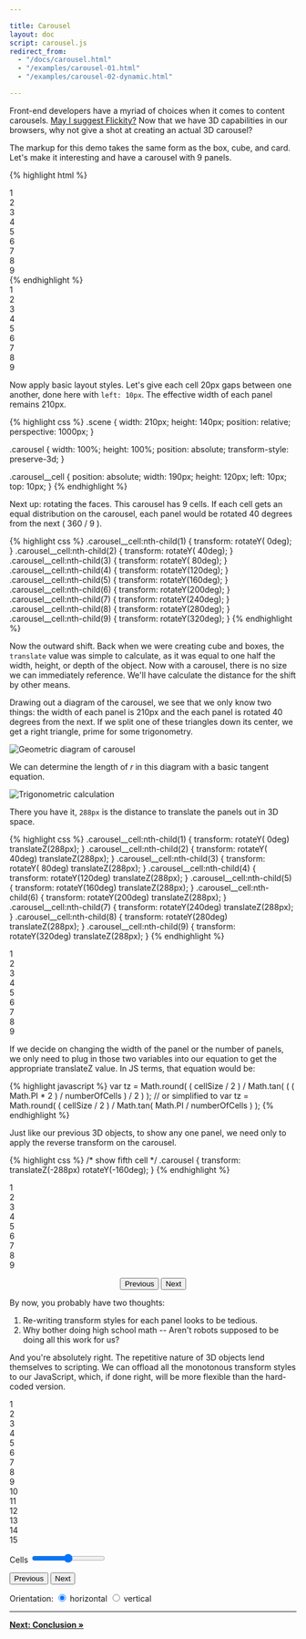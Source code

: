 ```yaml
---

title: Carousel
layout: doc
script: carousel.js
redirect_from:
  - "/docs/carousel.html"
  - "/examples/carousel-01.html"
  - "/examples/carousel-02-dynamic.html"

---
```


Front-end developers have a myriad of choices when it comes to content carousels. [May I suggest Flickity?](https://flickity.metafizzy.co) Now that we have 3D capabilities in our browsers, why not give a shot at creating an actual 3D carousel?

The markup for this demo takes the same form as the box, cube, and card. Let's make it interesting and have a carousel with 9 panels.

{% highlight html %}
<div class="scene">
  <div class="carousel">
    <div class="carousel__cell">1</div>
    <div class="carousel__cell">2</div>
    <div class="carousel__cell">3</div>
    <div class="carousel__cell">4</div>
    <div class="carousel__cell">5</div>
    <div class="carousel__cell">6</div>
    <div class="carousel__cell">7</div>
    <div class="carousel__cell">8</div>
    <div class="carousel__cell">9</div>
  </div>
</div>
{% endhighlight %}

<div class="scene">
  <div class="carousel carousel--step0">
    <div class="carousel__cell">1</div>
    <div class="carousel__cell">2</div>
    <div class="carousel__cell">3</div>
    <div class="carousel__cell">4</div>
    <div class="carousel__cell">5</div>
    <div class="carousel__cell">6</div>
    <div class="carousel__cell">7</div>
    <div class="carousel__cell">8</div>
    <div class="carousel__cell">9</div>
  </div>
</div>

Now apply basic layout styles. Let's give each cell 20px gaps between one another, done here with `left: 10px`. The effective width of each panel remains 210px.

{% highlight css %}
.scene {
  width: 210px;
  height: 140px;
  position: relative;
  perspective: 1000px;
}

.carousel {
  width: 100%;
  height: 100%;
  position: absolute;
  transform-style: preserve-3d;
}

.carousel__cell {
  position: absolute;
  width: 190px;
  height: 120px;
  left: 10px;
  top: 10px;
}
{% endhighlight %}

Next up: rotating the faces. This carousel has 9 cells. If each cell gets an equal distribution on the carousel, each panel would be rotated 40 degrees from the next ( 360 / 9 ).

{% highlight css %}
.carousel__cell:nth-child(1) { transform: rotateY(  0deg); }
.carousel__cell:nth-child(2) { transform: rotateY( 40deg); }
.carousel__cell:nth-child(3) { transform: rotateY( 80deg); }
.carousel__cell:nth-child(4) { transform: rotateY(120deg); }
.carousel__cell:nth-child(5) { transform: rotateY(160deg); }
.carousel__cell:nth-child(6) { transform: rotateY(200deg); }
.carousel__cell:nth-child(7) { transform: rotateY(240deg); }
.carousel__cell:nth-child(8) { transform: rotateY(280deg); }
.carousel__cell:nth-child(9) { transform: rotateY(320deg); }
{% endhighlight %}

Now the outward shift. Back when we were creating cube and boxes, the `translate` value was simple to calculate, as it was equal to one half the width, height, or depth of the object. Now with a carousel, there is no size we can immediately reference. We'll have calculate the distance for the shift by other means.

Drawing out a diagram of the carousel, we see that we only know two things: the width of each panel is 210px and the each panel is rotated 40 degrees from the next. If we split one of these triangles down its center, we get a right triangle, prime for some trigonometry.

![Geometric diagram of carousel](../img/diagram.png)

We can determine the length of _r_ in this diagram with a basic tangent equation.

![Trigonometric calculation](../img/calc.png)

There you have it, `288px` is the distance to translate the panels out in 3D space. 

{% highlight css %}
.carousel__cell:nth-child(1) { transform: rotateY(  0deg) translateZ(288px); }
.carousel__cell:nth-child(2) { transform: rotateY( 40deg) translateZ(288px); }
.carousel__cell:nth-child(3) { transform: rotateY( 80deg) translateZ(288px); }
.carousel__cell:nth-child(4) { transform: rotateY(120deg) translateZ(288px); }
.carousel__cell:nth-child(5) { transform: rotateY(160deg) translateZ(288px); }
.carousel__cell:nth-child(6) { transform: rotateY(200deg) translateZ(288px); }
.carousel__cell:nth-child(7) { transform: rotateY(240deg) translateZ(288px); }
.carousel__cell:nth-child(8) { transform: rotateY(280deg) translateZ(288px); }
.carousel__cell:nth-child(9) { transform: rotateY(320deg) translateZ(288px); }
{% endhighlight %}

<div class="scene scene--carousel">
  <div class="carousel">
    <div class="carousel__cell">1</div>
    <div class="carousel__cell">2</div>
    <div class="carousel__cell">3</div>
    <div class="carousel__cell">4</div>
    <div class="carousel__cell">5</div>
    <div class="carousel__cell">6</div>
    <div class="carousel__cell">7</div>
    <div class="carousel__cell">8</div>
    <div class="carousel__cell">9</div>
  </div>
</div>

If we decide on changing the width of the panel or the number of panels, we only need to plug in those two variables into our equation to get the appropriate translateZ value. In JS terms, that equation would be:

{% highlight javascript %}
var tz = Math.round( ( cellSize / 2 ) / 
  Math.tan( ( ( Math.PI * 2 ) / numberOfCells ) / 2 ) );
// or simplified to
var tz = Math.round( ( cellSize / 2 ) /  Math.tan( Math.PI / numberOfCells ) );
{% endhighlight %}

Just like our previous 3D objects, to show any one panel, we need only to apply the reverse transform on the carousel.

{% highlight css %}
/* show fifth cell */
.carousel {
  transform: translateZ(-288px) rotateY(-160deg);
}
{% endhighlight %}

<div class="demo demo--rotate-carousel">
  <div class="scene scene--carousel">
    <div class="carousel">
      <div class="carousel__cell">1</div>
      <div class="carousel__cell">2</div>
      <div class="carousel__cell">3</div>
      <div class="carousel__cell">4</div>
      <div class="carousel__cell">5</div>
      <div class="carousel__cell">6</div>
      <div class="carousel__cell">7</div>
      <div class="carousel__cell">8</div>
      <div class="carousel__cell">9</div>
    </div>
  </div>
  <p style="text-align: center;">
    <button class="previous-button">Previous</button>
    <button class="next-button">Next</button>
  </p>
</div>

By now, you probably have two thoughts: 

1. Re-writing transform styles for each panel looks to be tedious. 
2. Why bother doing high school math -- Aren't robots supposed to be doing all this work for us?  

And you're absolutely right. The repetitive nature of 3D objects lend themselves to scripting. We can offload all the monotonous transform styles to our JavaScript, which, if done right, will be more flexible than the hard-coded version.

<div class="demo demo--dynamic-carousel">
  <div class="scene scene--carousel">
    <div class="carousel carousel--dynamic">
      <div class="carousel__cell">1</div>
      <div class="carousel__cell">2</div>
      <div class="carousel__cell">3</div>
      <div class="carousel__cell">4</div>
      <div class="carousel__cell">5</div>
      <div class="carousel__cell">6</div>
      <div class="carousel__cell">7</div>
      <div class="carousel__cell">8</div>
      <div class="carousel__cell">9</div>
      <div class="carousel__cell">10</div>
      <div class="carousel__cell">11</div>
      <div class="carousel__cell">12</div>
      <div class="carousel__cell">13</div>
      <div class="carousel__cell">14</div>
      <div class="carousel__cell">15</div>
    </div>
  </div>
  <div class="dynamic-carousel-options" style="">
    <p>
      <label>
        Cells
        <input class="cells-range" type="range" min="3" max="15" value="9" />
      </label>
    </p>
    <p>
      <button class="previous-button">Previous</button>
      <button class="next-button">Next</button>
    </p>
    <p>
      Orientation:
      <label>
        <input type="radio" name="orientation" value="horizontal" checked />
        horizontal
      </label>
      <label>
        <input type="radio" name="orientation" value="vertical" />
        vertical
      </label>
    </p>
  </div>
</div>

* * *

[**Next: Conclusion &raquo;**](conclusion.html)

